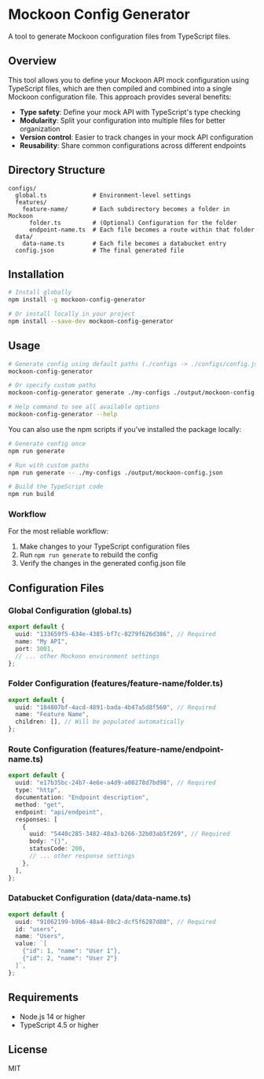 # Mockoon Config Generator

A tool to generate Mockoon configuration files from TypeScript files.

## Overview

This tool allows you to define your Mockoon API mock configuration using TypeScript files, which are then compiled and combined into a single Mockoon configuration file. This approach provides several benefits:

- **Type safety**: Define your mock API with TypeScript's type checking
- **Modularity**: Split your configuration into multiple files for better organization
- **Version control**: Easier to track changes in your mock API configuration
- **Reusability**: Share common configurations across different endpoints

## Directory Structure

```
configs/
  global.ts             # Environment-level settings
  features/
    feature-name/       # Each subdirectory becomes a folder in Mockoon
      folder.ts         # (Optional) Configuration for the folder
      endpoint-name.ts  # Each file becomes a route within that folder
  data/
    data-name.ts        # Each file becomes a databucket entry
  config.json           # The final generated file
```

## Installation

```bash
# Install globally
npm install -g mockoon-config-generator

# Or install locally in your project
npm install --save-dev mockoon-config-generator
```

## Usage

```bash
# Generate config using default paths (./configs -> ./configs/config.json)
mockoon-config-generator

# Or specify custom paths
mockoon-config-generator generate ./my-configs ./output/mockoon-config.json

# Help command to see all available options
mockoon-config-generator --help
```

You can also use the npm scripts if you've installed the package locally:

```bash
# Generate config once
npm run generate

# Run with custom paths
npm run generate -- ./my-configs ./output/mockoon-config.json

# Build the TypeScript code
npm run build
```

### Workflow

For the most reliable workflow:

1. Make changes to your TypeScript configuration files
2. Run `npm run generate` to rebuild the config
3. Verify the changes in the generated config.json file

## Configuration Files

### Global Configuration (global.ts)

```typescript
export default {
  uuid: "133659f5-634e-4385-bf7c-0279f626d386", // Required
  name: "My API",
  port: 3001,
  // ... other Mockoon environment settings
};
```

### Folder Configuration (features/feature-name/folder.ts)

```typescript
export default {
  uuid: "184807bf-4acd-4891-bada-4b47a5d8f560", // Required
  name: "Feature Name",
  children: [], // Will be populated automatically
};
```

### Route Configuration (features/feature-name/endpoint-name.ts)

```typescript
export default {
  uuid: "e17b35bc-24b7-4e6e-a4d9-a08278d7bd98", // Required
  type: "http",
  documentation: "Endpoint description",
  method: "get",
  endpoint: "api/endpoint",
  responses: [
    {
      uuid: "5440c285-3482-48a3-b266-32b03ab5f269", // Required
      body: "{}",
      statusCode: 200,
      // ... other response settings
    },
  ],
};
```

### Databucket Configuration (data/data-name.ts)

```typescript
export default {
  uuid: "91062199-b9b6-48a4-80c2-dcf5f6287d80", // Required
  id: "users",
  name: "Users",
  value: `[
    {"id": 1, "name": "User 1"},
    {"id": 2, "name": "User 2"}
  ]`,
};
```

## Requirements

- Node.js 14 or higher
- TypeScript 4.5 or higher

## License

MIT
